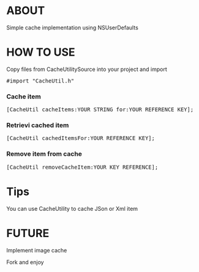 # ABOUT

Simple cache implementation using NSUserDefaults

# HOW TO USE

Copy files from CacheUtilitySource into your project and import
<pre>
#import "CacheUtil.h" 
</pre>

### Cache item
<pre>
[CacheUtil cacheItems:YOUR_STRING for:YOUR_REFERENCE_KEY];
</pre>

### Retrievi cached item
<pre>
[CacheUtil cachedItemsFor:YOUR_REFERENCE_KEY];
</pre>

### Remove item from cache
<pre>
[CacheUtil removeCacheItem:YOUR_KEY_REFERENCE];
</pre>

# Tips
You can use CacheUtility to cache JSon or Xml item

# FUTURE

Implement image cache

Fork and enjoy
